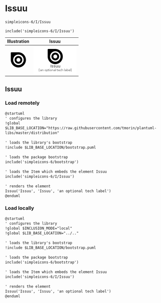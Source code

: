 # Issuu


```text
simpleicons-6/I/Issuu
```

```text
include('simpleicons-6/I/Issuu')
```



| Illustration | Issuu |
| :---: | :---: |
| ![illustration for Illustration](../../simpleicons-6/I/Issuu.png) | ![illustration for Issuu](../../simpleicons-6/I/Issuu.Local.png) |




## Issuu

### Load remotely
```plantuml
@startuml
' configures the library
!global $LIB_BASE_LOCATION="https://raw.githubusercontent.com/tmorin/plantuml-libs/master/distribution"

' loads the library's bootstrap
!include $LIB_BASE_LOCATION/bootstrap.puml

' loads the package bootstrap
include('simpleicons-6/bootstrap')

' loads the Item which embeds the element Issuu
include('simpleicons-6/I/Issuu')

' renders the element
Issuu('Issuu', 'Issuu', 'an optional tech label')
@enduml
```

### Load locally
```plantuml
@startuml
' configures the library
!global $INCLUSION_MODE="local"
!global $LIB_BASE_LOCATION="../.."

' loads the library's bootstrap
!include $LIB_BASE_LOCATION/bootstrap.puml

' loads the package bootstrap
include('simpleicons-6/bootstrap')

' loads the Item which embeds the element Issuu
include('simpleicons-6/I/Issuu')

' renders the element
Issuu('Issuu', 'Issuu', 'an optional tech label')
@enduml
```

